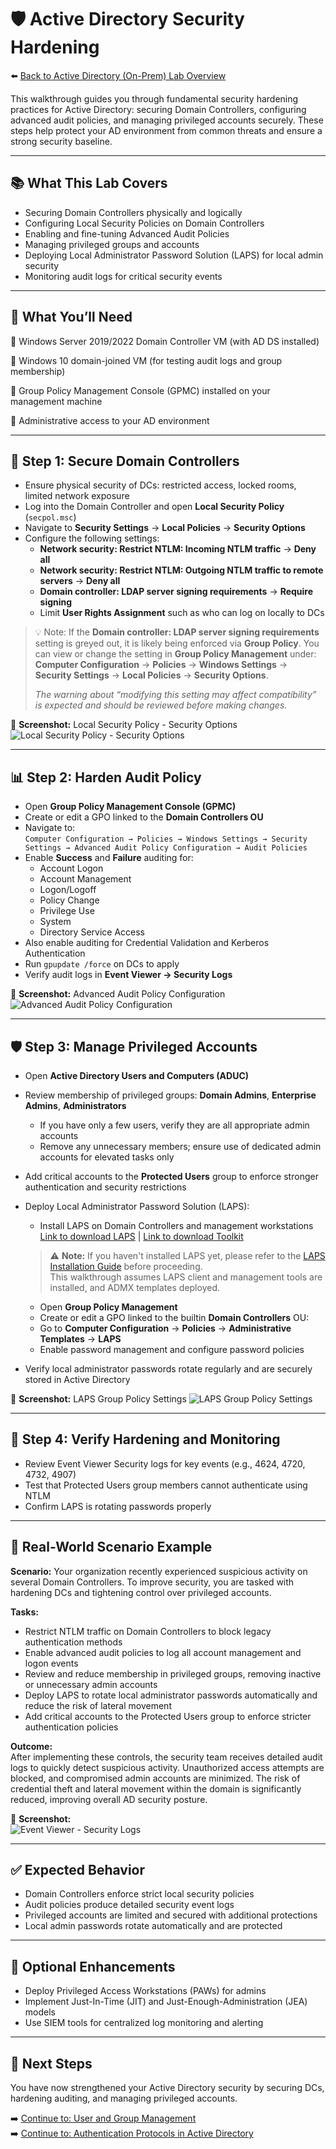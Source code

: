# 🛡️ Active Directory Security Hardening

⬅️ [Back to Active Directory (On-Prem) Lab Overview](./README.md)

This walkthrough guides you through fundamental security hardening practices for Active Directory: securing Domain Controllers, configuring advanced audit policies, and managing privileged accounts securely. These steps help protect your AD environment from common threats and ensure a strong security baseline.

---

## 📚 What This Lab Covers

- Securing Domain Controllers physically and logically  
- Configuring Local Security Policies on Domain Controllers  
- Enabling and fine-tuning Advanced Audit Policies  
- Managing privileged groups and accounts  
- Deploying Local Administrator Password Solution (LAPS) for local admin security  
- Monitoring audit logs for critical security events

---

## 📝 What You’ll Need

🔹 Windows Server 2019/2022 Domain Controller VM (with AD DS installed)

🔹 Windows 10 domain-joined VM (for testing audit logs and group membership)

🔹 Group Policy Management Console (GPMC) installed on your management machine

🔹 Administrative access to your AD environment

---

## 🔐 Step 1: Secure Domain Controllers

- Ensure physical security of DCs: restricted access, locked rooms, limited network exposure  
- Log into the Domain Controller and open **Local Security Policy** (`secpol.msc`)  
- Navigate to **Security Settings** → **Local Policies** → **Security Options**  
- Configure the following settings:  
  - **Network security: Restrict NTLM: Incoming NTLM traffic** → **Deny all**  
  - **Network security: Restrict NTLM: Outgoing NTLM traffic to remote servers** → **Deny all**  
  - **Domain controller: LDAP server signing requirements** → **Require signing**  
  - Limit **User Rights Assignment** such as who can log on locally to DCs

> 💡 Note: If the **Domain controller: LDAP server signing requirements** setting is greyed out, it is likely being enforced via **Group Policy**. You can view or change the setting in **Group Policy Management** under:
**Computer Configuration** → **Policies** → **Windows Settings** → **Security Settings** → **Local Policies** → **Security Options**.
> 
> *The warning about “modifying this setting may affect compatibility” is expected and should be reviewed before making changes.*

📸 **Screenshot:** Local Security Policy - Security Options
![Local Security Policy - Security Options](./screenshots/ad-security-hardening/01local-security-policy-security-options.png)

---

## 📊 Step 2: Harden Audit Policy

- Open **Group Policy Management Console (GPMC)**  
- Create or edit a GPO linked to the **Domain Controllers OU**  
- Navigate to:  
  `Computer Configuration → Policies → Windows Settings → Security Settings → Advanced Audit Policy Configuration → Audit Policies`  
- Enable **Success** and **Failure** auditing for:  
  - Account Logon  
  - Account Management  
  - Logon/Logoff  
  - Policy Change  
  - Privilege Use  
  - System  
  - Directory Service Access  
- Also enable auditing for Credential Validation and Kerberos Authentication  
- Run `gpupdate /force` on DCs to apply  
- Verify audit logs in **Event Viewer → Security Logs**  

📸 **Screenshot:** Advanced Audit Policy Configuration  
![Advanced Audit Policy Configuration](./screenshots/ad-security-hardening/02advanced-audit-policy-config.png)

---

## 🛡️ Step 3: Manage Privileged Accounts

- Open **Active Directory Users and Computers (ADUC)**
- Review membership of privileged groups: **Domain Admins**, **Enterprise Admins**, **Administrators**
  - If you have only a few users, verify they are all appropriate admin accounts
  - Remove any unnecessary members; ensure use of dedicated admin accounts for elevated tasks only
- Add critical accounts to the **Protected Users** group to enforce stronger authentication and security restrictions
- Deploy Local Administrator Password Solution (LAPS):
    - Install LAPS on Domain Controllers and management workstations  
    [Link to download LAPS](https://www.microsoft.com/en-us/download/details.aspx?id=46899) | [Link to download Toolkit](https://www.microsoft.com/en-us/download/details.aspx?id=55319)  
  > ⚠️ **Note:** If you haven't installed LAPS yet, please refer to the [LAPS Installation Guide](./laps-installation.md) before proceeding.  
  > This walkthrough assumes LAPS client and management tools are installed, and ADMX templates deployed.

  - Open **Group Policy Management**
  - Create or edit a GPO linked to the builtin **Domain Controllers** OU:
  - Go to **Computer Configuration** → **Policies** → **Administrative Templates** → **LAPS**
  - Enable password management and configure password policies
- Verify local administrator passwords rotate regularly and are securely stored in Active Directory

📸 **Screenshot:** LAPS Group Policy Settings
![LAPS Group Policy Settings](./screenshots/ad-security-hardening/laps-gpo-settings.png)

---

## 🔎 Step 4: Verify Hardening and Monitoring

- Review Event Viewer Security logs for key events (e.g., 4624, 4720, 4732, 4907)  
- Test that Protected Users group members cannot authenticate using NTLM  
- Confirm LAPS is rotating passwords properly  

---

## 🔄 Real-World Scenario Example

**Scenario:** Your organization recently experienced suspicious activity on several Domain Controllers. To improve security, you are tasked with hardening DCs and tightening control over privileged accounts.

**Tasks:**
- Restrict NTLM traffic on Domain Controllers to block legacy authentication methods  
- Enable advanced audit policies to log all account management and logon events  
- Review and reduce membership in privileged groups, removing inactive or unnecessary admin accounts  
- Deploy LAPS to rotate local administrator passwords automatically and reduce the risk of lateral movement  
- Add critical accounts to the Protected Users group to enforce stricter authentication policies  

**Outcome:**  
After implementing these controls, the security team receives detailed audit logs to quickly detect suspicious activity. Unauthorized access attempts are blocked, and compromised admin accounts are minimized. The risk of credential theft and lateral movement within the domain is significantly reduced, improving overall AD security posture.

📸 **Screenshot:**  
![Event Viewer - Security Logs](./screenshots/ad-security-hardening/event-viewer-security-logs.png)

---

## ✅ Expected Behavior
- Domain Controllers enforce strict local security policies  
- Audit policies produce detailed security event logs  
- Privileged accounts are limited and secured with additional protections  
- Local admin passwords rotate automatically and are protected  

---

## 🔄 Optional Enhancements
- Deploy Privileged Access Workstations (PAWs) for admins  
- Implement Just-In-Time (JIT) and Just-Enough-Administration (JEA) models  
- Use SIEM tools for centralized log monitoring and alerting  

---

## 🔗 Next Steps

You have now strengthened your Active Directory security by securing DCs, hardening auditing, and managing privileged accounts.

➡️ [Continue to: User and Group Management](./user-and-group-management.md)  
➡️ [Continue to: Authentication Protocols in Active Directory](./authentication-protocols-in-active-directory.md)
